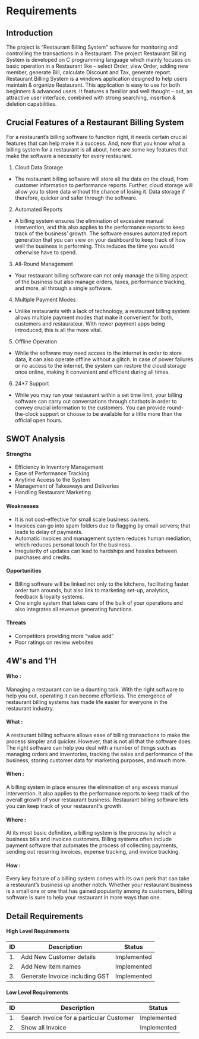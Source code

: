 # Requirements
## Introduction
The project is “Restaurant Billing System” software for monitoring and controlling the transactions in a Restaurant. The project Restaurant Billing System is developed on C programming language which mainly focuses on basic operation in a Restaurant like – select Order, view Order, adding new member, generate Bill, calculate Discount and Tax, generate report. Restaurant Billing System is a windows application designed to help users maintain & organize Restaurant. This application is easy to use for both beginners & advanced users. It features a familiar and well thought – out, an attractive user interface, combined with strong searching, insertion & deletion capabilities.
## Crucial Features of a Restaurant Billing System
For a restaurant’s billing software to function right, it needs certain crucial features that can help make it a success. And, now that you know what a billing system for a restaurant is all about, here are some key features that make the software a necessity for every restaurant.
1. Cloud Data Storage
- The restaurant billing software will store all the data on the cloud, from customer information to performance reports. Further, cloud storage will allow you to store data without the chance of losing it. Data storage if therefore, quicker and safer through the software.
2. Automated Reports
- A billing system ensures the elimination of excessive manual intervention, and this also applies to the performance reports to keep track of the business’ growth. The software ensures automated report generation that you can view on your dashboard to keep track of how well the business is performing. This reduces the time you would otherwise have to spend.
3. All-Round Management
- Your restaurant billing software can not only manage the billing aspect of the business but also manage orders, taxes, performance tracking, and more, all through a single software.
4. Multiple Payment Modes
- Unlike restaurants with a lack of technology, a restaurant billing system allows multiple payment modes that make it convenient for both, customers and restaurateur. With newer payment apps being introduced, this is all the more vital.
5. Offline Operation
- While the software may need access to the internet in order to store data, it can also operate offline without a glitch. In case of power failures or no access to the internet, the system can restore the cloud storage once online, making it convenient and efficient during all times.
6. 24*7 Support
- While you may run your restaurant within a set time limit, your billing software can carry out conversations through chatbots in order to convey crucial information to the customers. You can provide round-the-clock support or choose to be available for a little more than the official open hours.
## SWOT Analysis
#### Strengths
- Efficiency in Inventory Management
- Ease of Performance Tracking
- Anytime Access to the System
- Management of Takeaways and Deliveries
- Handling Restaurant Marketing
#### Weaknesses
- It is not cost-effective for small scale business owners.
- Invoices can go into spam folders due to flagging by email servers; that leads to delay of payments.
- Automatic invoices and management system reduces human mediation, which reduces personal touch for the business.
- Irregularity of updates can lead to hardships and hassles between purchases and credits.
#### Opportunities
- Billing software will be linked not only to the kitchens, facilitating faster order turn arounds, but also link to marketing set-up, analytics, feedback & loyalty systems. 
- One single system that takes care of the bulk of your operations and also integrates all revenue generating functions. 
#### Threats
- Competitors providing more “value add”
- Poor ratings on review websites
## 4W's and 1'H
#### Who :
Managing a restaurant can be a daunting task. With the right software to help you out, operating it can become effortless. The emergence of restaurant billing systems has made life easier for everyone in the restaurant industry.
#### What :
A restaurant billing software allows ease of billing transactions to make the process simpler and quicker. However, that is not all that the software does. The right software can help you deal with a number of things such as managing orders and inventories, tracking the sales and performance of the business, storing customer data for marketing purposes, and much more.
#### When :
A billing system in place ensures the elimination of any excess manual intervention. It also applies to the performance reports to keep track of the overall growth of your restaurant business. Restaurant billing software lets you can keep track of your restaurant's growth.
#### Where :
At its most basic definition, a billing system is the process by which a business bills and invoices customers. Billing systems often include payment software that automates the process of collecting payments, sending out recurring invoices, expense tracking, and invoice tracking.
#### How :
Every key feature of a billing system comes with its own perk that can take a restaurant’s business up another notch. Whether your restaurant business is a small one or one that has gained popularity among its customers, billing software is sure to help your restaurant in more ways than one.
## Detail Requirements
#### High Level Requirements
| ID |           Description     |    Status   |
| -- | ------------------------- | ----------- |
| 1. | Add New Customer details  | Implemented |
| 2. | Add New Item names        | Implemented |
| 3. | Generate Invoice including GST | Implemented |
#### Low Level Requirements
| ID |        Description        |    Status   |
| -- | ------------------------- | ----------- |
| 1. | Search Invoice for a particular Customer | Implemented |
| 2. | Show all Invoice          | Implemented |
      




